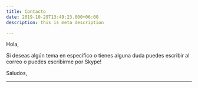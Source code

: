 ```yaml
---
title: Contacto
date: 2019-10-29T13:49:23.000+06:00
description: this is meta description

---
```

Hola,

Si deseas algún tema en especifico o tienes alguna duda puedes escribir al correo o puedes escribirme por Skype!

Saludos,

***